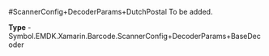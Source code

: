 #ScannerConfig+DecoderParams+DutchPostal
To be added.

**Type** - Symbol.EMDK.Xamarin.Barcode.ScannerConfig+DecoderParams+BaseDecoder



